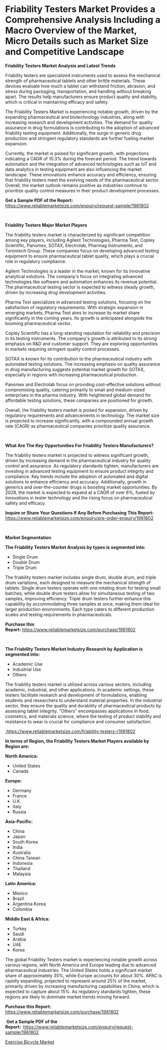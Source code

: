 <p><h1>Friability Testers Market Provides a Comprehensive Analysis Including a Macro Overview of the Market, Micro Details such as Market Size and Competitive Landscape</h1></p><p><strong>Friability Testers Market Analysis and Latest Trends</strong></p>
<p><p>Friability testers are specialized instruments used to assess the mechanical strength of pharmaceutical tablets and other brittle materials. These devices evaluate how much a tablet can withstand friction, abrasion, and stress during packaging, transportation, and handling without breaking apart. The results help manufacturers ensure product quality and stability, which is critical in maintaining efficacy and safety.</p><p>The Friability Testers Market is experiencing notable growth, driven by the expanding pharmaceutical and biotechnology industries, along with increasing research and development activities. The demand for quality assurance in drug formulations is contributing to the adoption of advanced friability testing equipment. Additionally, the surge in generic drug production and stringent regulatory standards are further fueling market expansion.</p><p>Currently, the market is poised for significant growth, with projections indicating a CAGR of 10.3% during the forecast period. The trend towards automation and the integration of advanced technologies such as IoT and data analytics in testing equipment are also influencing the market landscape. These innovations enhance accuracy and efficiency, ensuring that friability testers meet the evolving needs of the pharmaceutical sector. Overall, the market outlook remains positive as industries continue to prioritize quality control measures in their product development processes.</p></p>
<p><strong>Get a Sample PDF of the Report:&nbsp;</strong> <a href="https://www.reliablemarketsize.com/enquiry/request-sample/1981802?utm_campaign=3114&utm_medium=2&utm_source=Github&utm_content=ia&utm_term=10042025&utm_id=friability-testers">https://www.reliablemarketsize.com/enquiry/request-sample/1981802</a></p>
<p>&nbsp;</p>
<p><strong>Friability Testers Major Market Players</strong></p>
<p><p>The friability testers market is characterized by significant competition among key players, including Agilent Technologies, Pharma Test, Copley Scientific, Panomex, SOTAX, Electrolab, Pharmag Instruments, and Torontech Group. These companies focus on developing advanced testing equipment to ensure pharmaceutical tablet quality, which plays a crucial role in regulatory compliance.</p><p>Agilent Technologies is a leader in the market, known for its innovative analytical solutions. The company's focus on integrating advanced technologies like software and automation enhances its revenue potential. The pharmaceutical testing sector is expected to witness steady growth, driven by increasing drug development activities.</p><p>Pharma Test specializes in advanced testing solutions, focusing on the satisfaction of regulatory requirements. With strategic expansion in emerging markets, Pharma Test aims to increase its market share significantly in the coming years. Its growth is anticipated alongside the booming pharmaceutical sector.</p><p>Copley Scientific has a long-standing reputation for reliability and precision in its testing instruments. The company's growth is attributed to its strong emphasis on R&D and customer support. They are exploring opportunities in markets requiring stringent quality control processes.</p><p>SOTAX is known for its contribution to the pharmaceutical industry with automated testing solutions. The increasing emphasis on quality assurance in drug manufacturing suggests potential market growth for SOTAX, especially in regions with increasing pharmaceutical production.</p><p>Panomex and Electrolab focus on providing cost-effective solutions without compromising quality, catering primarily to small and medium-sized enterprises in the pharma industry. With heightened global demand for affordable testing solutions, these companies are positioned for growth.</p><p>Overall, the friability testers market is poised for expansion, driven by regulatory requirements and advancements in technology. The market size is projected to increase significantly, with a compounded annual growth rate (CAGR) as pharmaceutical companies prioritize quality assurance.</p></p>
<p>&nbsp;</p>
<p><strong>What Are The Key Opportunities For Friability Testers Manufacturers?</strong></p>
<p><p>The friability testers market is projected to witness significant growth, driven by increasing demand in the pharmaceutical industry for quality control and assurance. As regulatory standards tighten, manufacturers are investing in advanced testing equipment to ensure product integrity and compliance. Key trends include the adoption of automated and digital solutions to enhance efficiency and accuracy. Additionally, growth in generics and over-the-counter drugs is boosting market opportunities. By 2028, the market is expected to expand at a CAGR of over 6%, fueled by innovations in tester technology and the rising focus on pharmaceutical safety and efficacy.</p></p>
<p><strong>Inquire or Share Your Questions If Any Before Purchasing This Report:</strong> <a href="https://www.reliablemarketsize.com/enquiry/pre-order-enquiry/1981802?utm_campaign=3114&utm_medium=2&utm_source=Github&utm_content=ia&utm_term=10042025&utm_id=friability-testers">https://www.reliablemarketsize.com/enquiry/pre-order-enquiry/1981802</a></p>
<p>&nbsp;</p>
<p><strong>Market Segmentation</strong></p>
<p><strong>The Friability Testers Market Analysis by types is segmented into:</strong></p>
<p><ul><li>Single Drum</li><li>Double Drum</li><li>Triple Drum</li></ul></p>
<p><p>The friability testers market includes single drum, double drum, and triple drum variations, each designed to measure the mechanical strength of tablets. Single drum testers operate with one rotating drum for testing small batches, while double drum testers allow for simultaneous testing of two samples, improving efficiency. Triple drum testers further enhance this capability by accommodating three samples at once, making them ideal for larger production environments. Each type caters to different production scales and testing requirements in pharmaceuticals.</p></p>
<p><strong>Purchase this Report:&nbsp;</strong><a href="https://www.reliablemarketsize.com/purchase/1981802?utm_campaign=3114&utm_medium=2&utm_source=Github&utm_content=ia&utm_term=10042025&utm_id=friability-testers">https://www.reliablemarketsize.com/purchase/1981802</a></p>
<p>&nbsp;</p>
<p><strong>The Friability Testers Market Industry Research by Application is segmented into:</strong></p>
<p><ul><li>Academic Use</li><li>Industrial Use</li><li>Others</li></ul></p>
<p><p>The friability testers market is utilized across various sectors, including academic, industrial, and other applications. In academic settings, these testers facilitate research and development of formulations, enabling students and researchers to understand material properties. In the industrial sector, they ensure the quality and durability of pharmaceutical products by assessing tablet integrity. "Others" encompasses applications in food, cosmetics, and materials science, where the testing of product stability and resistance to wear is crucial for compliance and consumer satisfaction.</p></p>
<p><a href="https://www.reliablemarketsize.com/friability-testers-r1981802?utm_campaign=3114&utm_medium=2&utm_source=Github&utm_content=ia&utm_term=10042025&utm_id=friability-testers">&nbsp;https://www.reliablemarketsize.com/friability-testers-r1981802</a></p>
<p><strong>In terms of Region, the Friability Testers Market Players available by Region are:</strong></p>
<p>
    <p> <strong> North America: </strong>
        <ul>
            <li>United States</li>
            <li>Canada</li>
        </ul>
        </p> 
    <p> <strong> Europe: </strong>
        <ul>
            <li>Germany</li>
            <li>France</li>
            <li>U.K.</li>
            <li>Italy</li>
            <li>Russia</li>
        </ul>
        </p> 
    <p> <strong> Asia-Pacific: </strong>
        <ul>
            <li>China</li>
            <li>Japan</li>
            <li>South Korea</li>
            <li>India</li>
            <li>Australia</li>
            <li>China Taiwan</li>
            <li>Indonesia</li>
            <li>Thailand</li>
            <li>Malaysia</li>
        </ul>
        </p> 
    <p> <strong> Latin America: </strong>
        <ul>
            <li>Mexico</li>
            <li>Brazil</li>
            <li>Argentina Korea</li>
            <li>Colombia</li>
        </ul>
        </p> 
    <p> <strong> Middle East & Africa: </strong>
        <ul>
            <li>Turkey</li>
            <li>Saudi</li>
            <li>Arabia</li>
            <li>UAE</li>
            <li>Korea</li>
        </ul>
    </p>
    </p>
<p><p>The global Friability Testers market is experiencing notable growth across various regions, with North America and Europe leading due to advanced pharmaceutical industries. The United States holds a significant market share of approximately 35%, while Europe accounts for about 30%. APAC is rapidly expanding, projected to represent around 25% of the market, primarily driven by increasing manufacturing capabilities in China, which is expected to capture about 15%. As regulatory standards tighten, these regions are likely to dominate market trends moving forward.</p></p>
<p><strong>Purchase this Report: </strong><a href="https://www.reliablemarketsize.com/purchase/1981802?utm_campaign=3114&utm_medium=2&utm_source=Github&utm_content=ia&utm_term=10042025&utm_id=friability-testers">https://www.reliablemarketsize.com/purchase/1981802</a></p>
<p>&nbsp;<strong>Get a Sample PDF of the Report:&nbsp;&nbsp;</strong><a href="https://www.reliablemarketsize.com/enquiry/request-sample/1981802?utm_campaign=3114&utm_medium=2&utm_source=Github&utm_content=ia&utm_term=10042025&utm_id=friability-testers">https://www.reliablemarketsize.com/enquiry/request-sample/1981802</a></p>
<p><strong></strong></p>
<p><p><a href="https://github.com/penglatilles/Market-Research-Report-List-1/blob/main/exercise-bicycle-market.md?utm_campaign=3114&utm_medium=2&utm_source=Github&utm_content=ia&utm_term=10042025&utm_id=friability-testers">Exercise Bicycle Market</a></p></p>